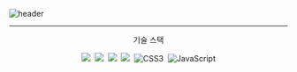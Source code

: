 ![header](https://capsule-render.vercel.app/api?type=waving&color=BB88CC&height=300&section=header&text=AMIVAYUN&fontSize=70&fontColor=4E4351)
- - -
<p align = "center"> 기술 스택 </p>
<p align = "center"> 
    <img src="https://img.shields.io/badge/SpringBoot-BB88CC?style=for-the-badge&logo=SpringBoot&logoColor=white"/></a>&nbsp
    <img src="https://img.shields.io/badge/Python-#7DB4FF?style=for-the-badge&logo=Python&logoColor=white"/></a>&nbsp
    <img src="https://img.shields.io/badge/Mysql-#00DCFF?style=for-the-badge&logo=Mysql&logoColor=white"/></a>&nbsp
    <img src="https://img.shields.io/badge/HTML5-#35FCEC?style=for-the-badge&logo=HTML5&logoColor=white"/></a>&nbsp
    <img alt ="CSS3" src="https://img.shields.io/badge/CSS3-3766AB?style=for-the-badge&logo=CSS3&logoColor=white"/></a>&nbsp
    <img alt="JavaScript" src ="https://img.shields.io/badge/JavaScriipt-F7DF1E.svg?&style=for-the-badge&logo=JavaScript&logoColor=black"/>
</p>

